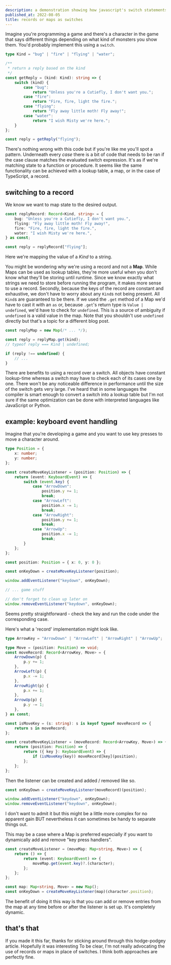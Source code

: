 ```yaml
---
description: a demonstration showing how javascript's switch statements and objects are sometimes interchangeable
published_at: 2022-08-05
title: records or maps as switches
---
```


Imagine you're programming a game and there's a character in the game that says
different things depending on what kind of monsters you show them. You'd
probably implement this using a `switch`.

```typescript
type Kind = "bug" | "fire" | "flying" | "water";

/**
 * return a reply based on the kind
 */
const getReply = (kind: Kind): string => {
	switch (kind) {
		case "bug":
			return "Unless you're a Cutiefly, I don't want you.";
		case "fire":
			return "Fire, fire, light the fire.";
		case "flying":
			return "Fly away little moth! Fly away!";
		case "water":
			return "I wish Misty we're here.";
	}
};

const reply = getReply("flying");
```

There's nothing wrong with this code but if you're like me you'll spot a
pattern. Underneath every _case_ there is a bit of code that needs to be ran if
the case clause matches the evaluated switch expression. It's as if we're
matching state to a function or procedure. It seems like the same functionality
can be achieved with a lookup table, a map, or in the case of TypeScript, a
record.

## switching to a record

We know we want to map state to the desired output.

```typescript
const replyRecord: Record<Kind, string> = {
	bug: "Unless you're a Cutiefly, I don't want you.",
	flying: "Fly away little moth! Fly away!",
	fire: "Fire, fire, light the fire.",
	water: "I wish Misty we're here.",
} as const;

const reply = replyRecord["flying"];
```

Here we're mapping the value of a _Kind_ to a string.

You might be wondering why we're using a record and not a **Map**. While Maps
can be used as lookup tables, they're more useful when you don't know what
they'll be storing until runtime. Since we know exactly what strings we need to
store before running the program, it makes more sense to use a record. Secondly,
because the keys of the record are constant and exhaustive, we don't have to
worry about any `Kind`s not being present. All `Kind`s are guaranteed to be
there. If we used the `.get` method of a Map we'd have to cast it with an `as`
or, because `.get`'s return type is `Value | undefined`, we'd have to check for
`undefined`. This is a source of ambiguity if `undefined` is a valid value in
the map. Note that you shouldn't use `undefined` directly but that's a topic for
a different blog post.

```typescript
const replyMap = new Map(/* ... */);

const reply = replyMap.get(kind);
// typeof reply === Kind | undefined;

if (reply !== undefined) {
	// ...
}
```

There are benefits to using a record over a switch. All objects have constant
lookup-time whereas a switch may have to check each of its cases one by one.
There won't be any noticeable difference in performance until the size of the
switch gets very large. I've heard that in some languages the compiler is smart
enough to convert a switch into a lookup table but I'm not sure if the same
optimization can be done with interpreted languages like JavaScript or Python.

## example: keyboard event handling

Imagine that you're developing a game and you want to use key presses to move a
character around.

```typescript
type Position = {
	x: number;
	y: number;
};

const createMoveKeyListener = (position: Position) => {
	return (event: KeyboardEvent) => {
		switch (event.key) {
			case "ArrowDown":
				position.y += 1;
				break;
			case "ArrowLeft":
				position.x -= 1;
				break;
			case "ArrowRight":
				position.y += 1;
				break;
			case "ArrowUp":
				position.x -= 1;
				break;
		}
	};
};

const position: Position = { x: 0, y: 0 };

const onKeyDown = createMoveKeyListener(position);

window.addEventListener("keydown", onKeyDown);

// ... game stuff

// don't forget to clean up later on
window.removeEventListener("keydown", onKeyDown);
```

Seems pretty straightforward - check the key and run the code under the
corresponding case.

Here's what a 'record' implementation might look like.

```typescript
type ArrowKey = "ArrowDown" | "ArrowLeft" | "ArrowRight" | "ArrowUp";

type Move = (position: Position) => void;
const moveRecord: Record<ArrowKey, Move> = {
	ArrowDown(p) {
		p.y += 1;
	},
	ArrowLeft(p) {
		p.x -= 1;
	},
	ArrowRight(p) {
		p.x += 1;
	},
	ArrowUp(p) {
		p.y -= 1;
	},
} as const;

const isMoveKey = (s: string): s is keyof typeof moveRecord => {
	return s in moveRecord;
};

const createMoveKeyListener = (moveRecord: Record<ArrowKey, Move>) => {
	return (position: Position) => {
		return ({ key }: KeyboardEvent) => {
			if (isMoveKey(key)) moveRecord[key](position);
		};
	};
};
```

Then the listener can be created and added / removed like so.

```typescript
const onKeyDown = createMoveKeyListener(moveRecord)(position);

window.addEventListener("keydown", onKeyDown);
window.removeEventListener("keydown", onKeyDown);
```

I don't want to admit it but this might be a little more complex for no apparent
gain BUT nevertheless it can sometimes be handy to separate things out.

This may be a case where a Map is preferred especially if you want to
dynamically add and remove "key press handlers".

```typescript
const createMoveListener = (moveMap: Map<string, Move>) => {
	return () => {
		return (event: KeyboardEvent) => {
			moveMap.get(event.key)?.(character);
		};
	};
};

const map: Map<string, Move> = new Map();
const onKeyDown = createMoveKeyListener(map)(character.position);
```

The benefit of doing it this way is that you can add or remove entries from the
map at any time before or after the listener is set up. It's completely dynamic.

## that's that

If you made it this far, thanks for sticking around through this hodge-podgey
article. Hopefully it was interesting To be clear, I'm not really advocating the
use of records or maps in place of switches. I think both approaches are
perfectly fine.
